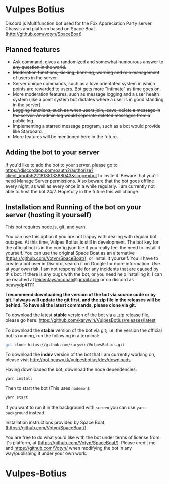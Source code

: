 # Vulpes Botius
Discord.js Multifunction bot used for the Fox Appreciation Party server. Chassis and platform based on Space Boat (http://github.com/votyn/SpaceBoat)
## Planned features
- ~~Ask command, gives a randomized and somewhat humourous answer to any question in the world.~~
- ~~Moderation functions, kicking, banning, warning and role management of users in the server.~~
- Server unique commands, such as a love orientated system in which points are rewarded to users. Bot gets more "intimate" as time goes on.
- More moderation features, such as message logging and a user health system (like a point system but dictates where a user is in good standing in the server).
- ~~Logging functions, such as when users join, leave, delete a message in the server. An admin log would seperate deleted messages from a public log.~~
- Implementing a starred message program, such as a bot would provide like Starboard.
- More features will be mentioned here in the future.

## Adding the bot to your server
If you'd like to add the bot to your server, please go to https://discordapp.com/oauth2/authorize?client_id=456221813513388043&scope=bot to invite it. Beware that you'll need Manage Server permissions. Also beware that the bot goes offline every night, as well as every once in a while regularly. I am currently not able to host the bot 24/7. Hopefully in the future this will change.

## Installation and Running of the bot on your server (hosting it yourself)
This bot requires [node.js](https://nodejs.org/en/download/), [git](https://git-scm.com/downloads), and [yarn](https://yarnpkg.com/en/docs/install). 

You can use this option if you are not happy with dealing with regular bot outages. At this time, Vulpes Botius is still in development. The bot key for the official bot is in the config.json file if you really feel the need to install it yourself. You can use the original Space Boat as an alternative (https://github.com/Votyn/SpaceBoat/), or install it yourself. You'll have to create a bot user in Discord, search it on Google for more information. Use at your own risk. I am not responsible for any incidents that are caused by this bot. If there is any bugs with the bot, or you need help installing it, I can be reached at leidentaysarconah@gmail.com or on discord as beawydp#1111.

**I recommend downloading the version of the bot via source code or by git. I always will update the git first, and the zip file in the releases will be behind. To have all the latest commands, please clone via git.**

To download the latest **stable** version of the bot via a .zip release file, please go here:
https://github.com/karywin/VulpesBotius/releases/latest

To download the **stable** version of the bot via git; i.e. the version the official bot is running, run the following in a terminal:
```bash
git clone https://github.com/karywin/VulpesBotius.git
```
To download the **indev** version of the bot that I am currently working on, please visit http://bot.beawy.tk/vulpesbotius/dev/downloads

Having downloaded the bot, download the node dependencies:
```bash
yarn install
```
Then to start the bot (This uses `nodemon`):
```bash
yarn start
```
If you want to run it in the background with `screen` you can use `yarn background` instead.

Installation instructions provided by Space Boat (https://github.com/Votyn/SpaceBoat/).

You are free to do what you'd like with the bot under terms of license from it's platform, at (https://github.com/Votyn/SpaceBoat/). Please credit me and https://github.com/Votyn/ when modifying the bot in any way/publishing it under your own work.
# Vulpes-Botius
